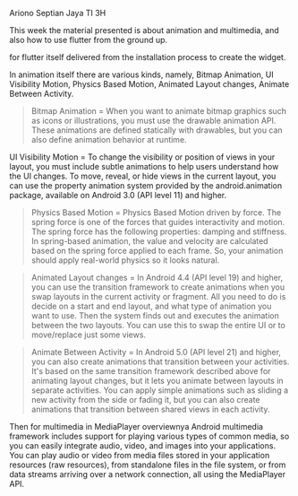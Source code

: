 Ariono Septian Jaya 
TI 3H

This week the material presented is about animation and multimedia, and also how to use flutter from the ground up.

for flutter itself delivered from the installation process to create the widget.

In animation itself there are various kinds, namely, Bitmap Animation, UI Visibility Motion, Physics Based Motion, Animated Layout changes, Animate Between Activity.

> Bitmap Animation = When you want to animate bitmap graphics such as icons or illustrations, you must use the drawable animation API. These animations are defined statically with drawables, but you can also define animation behavior at runtime.

UI Visibility Motion = To change the visibility or position of views in your layout, you must include subtle animations to help users understand how the UI changes. To move, reveal, or hide views in the current layout, you can use the property animation system provided by the android.animation package, available on Android 3.0 (API level 11) and higher.

> Physics Based Motion = Physics Based Motion driven by force. The spring force is one of the forces that guides interactivity and motion. The spring force has the following properties: damping and stiffness. In spring-based animation, the value and velocity are calculated based on the spring force applied to each frame. So, your animation should apply real-world physics so it looks natural.

> Animated Layout changes = In Android 4.4 (API level 19) and higher, you can use the transition framework to create animations when you swap layouts in the current activity or fragment. All you need to do is decide on a start and end layout, and what type of animation you want to use. Then the system finds out and executes the animation between the two layouts. You can use this to swap the entire UI or to move/replace just some views.

> Animate Between Activity = In Android 5.0 (API level 21) and higher, you can also create animations that transition between your activities. It's based on the same transition framework described above for animating layout changes, but it lets you animate between layouts in separate activities. You can apply simple animations such as sliding a new activity from the side or fading it, but you can also create animations that transition between shared views in each activity.

Then for multimedia in MediaPlayer overviewnya Android multimedia framework includes support for playing various types of common media, so you can easily integrate audio, video, and images into your applications. You can play audio or video from media files stored in your application resources (raw resources), from standalone files in the file system, or from data streams arriving over a network connection, all using the MediaPlayer API.